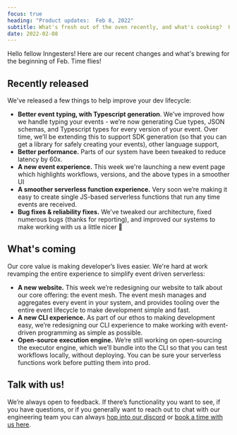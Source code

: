 ```yaml
---
focus: true
heading: "Product updates:  Feb 8, 2022"
subtitle: What's fresh out of the oven recently, and what's cooking?  Here's our bi-weekly product deep dive.
date: 2022-02-08
---
```


Hello fellow Inngesters!  Here are our recent changes and what's brewing for the beginning of Feb.  Time flies!

## Recently released

We've released a few things to help improve your dev lifecycle:

- **Better event typing, with Typescript generation**.  We’ve improved how we handle typing your events - we’re now generating Cue types, JSON schemas, and Typescript types for every version of your event.  Over time, we’ll be extending this to support SDK generation (so that you can get a library for safely creating your events), other language support,
- **Better performance.**  Parts of our system have been tweaked to reduce latency by 60x.
- **A new event experience.**  This week we're launching a new event page which highlights workflows, versions, and the above types in a smoother UI
- **A smoother serverless function experience.**  Very soon we’re making it easy to create single JS-based serverless functions that run any time events are received.
- **Bug fixes & reliability fixes.**  We’ve tweaked our architecture, fixed numerous bugs (thanks for reporting), and improved our systems to make working with us a little nicer 🙂

## What's coming

Our core value is making developer’s lives easier.  We're hard at work revamping the entire experience to simplify event driven serverless:

- **A new website.**  This week we’re redesigning our website to talk about our core offering:  the event mesh.  The event mesh manages and aggregates every event in your system, and provides tooling over the entire event lifecycle to make development simple and fast.
- **A new CLI experience.**  As part of our ethos to making development easy, we’re redesigning our CLI experience to make working with event-driven programming as simple as possible.
- **Open-source execution engine.**  We’re still working on open-sourcing the executor engine, which we’ll bundle into the CLI so that you can test workflows locally, without deploying.  You can be sure your serverless functions work before putting them into prod.

## Talk with us!

We’re always open to feedback.  If there’s functionality you want to see, if you have questions, or if you generally want to reach out to chat with our engineering team you can always [hop into our discord](https://discord.com/invite/EuesV2ZSnX) or [book a time with us here](https://calendly.com/inngest-thb/30min).


<div className="text-center" style={{ marginTop: 80 }}>
	<img src="/dancing-baby-1.gif" alt="" />
</div>

